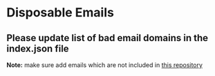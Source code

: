 # Disposable Emails

## Please update list of bad email domains in the index.json file

**Note:** make sure add emails which are not included in [this repository](https://github.com/ivolo/disposable-email-domains)
